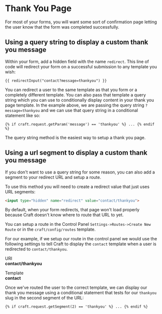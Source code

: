 # Thank You Page

For most of your forms, you will want some sort of confirmation page letting the user know that the form was completed successfully.

## Using a query string to display a custom thank you message

Within your form, add a hidden field with the name `redirect`. This line of code will redirect your form on a successful submission to any template you wish:

``` twig
{{ redirectInput("contact?message=thankyou") }}
```

You can redirect a user to the same template as that you form or a completely different template. You can also pass that template a query string which you can use to conditionally display content in your thank you page template.  In the example above, we are passing the query string `?message=thankyou` and we can use that query string in a conditional statement like so:

``` twig
{% if craft.request.getParam('message') == 'thankyou' %} ... {% endif %}
```

The query string method is the easiest way to setup a thank you page.

## Using a url segment to display a custom thank you message

If you don't want to use a query string for some reason, you can also add a segment to your redirect URL and setup a route.

To use this method you will need to create a redirect value that just uses URL segments:

``` html
<input type="hidden" name="redirect" value="contact/thankyou">
```

By default, when your form redirects, that page won't load properly because Craft doesn't know where to route that URL to yet.

You can setup a route in the Control Panel `Settings->Routes->Create New Route` or in the `craft/config/routes` template.

For our example, if we setup our route in the control panel we would use the following settings to tell Craft to display the `contact` template when a user is redirected to `contact/thankyou`.

URI<br>
**contact/thankyou**

Template<br>
**contact**

Once we've routed the user to the correct template, we can display our thank you message using a conditional statement that tests for our `thankyou` slug in the second segment of the URL:

``` twig
{% if craft.request.getSegment(2) == 'thankyou' %} ... {% endif %}
```